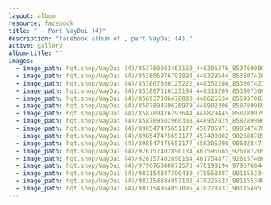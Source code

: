 ```yaml
---
layout: album
resource: facebook
title: " - Part VayDai (4)"
description: "facebook album of , part VayDai (4)."
active: gallery
album-title: ""
images:
  - image_path: hqt.shop/VayDai (4)/853760983463160_448306276_853760980129827_7560699889364788059_n.jpg
  - image_path: hqt.shop/VayDai (4)/853806976791894_448329544_853807416791850_6879807867545990343_n.jpg
  - image_path: hqt.shop/VayDai (4)/853807030125222_448352286_853807423458516_3496140892303555132_n.jpg
  - image_path: hqt.shop/VayDai (4)/853807310125194_448315269_853807306791861_5688106107076473489_n.jpg
  - image_path: hqt.shop/VayDai (4)/856937086478883_448626534_856937083145550_3077645067174598729_n.jpg
  - image_path: hqt.shop/VayDai (4)/858789459626979_448902306_858789969626928_2032830406508677267_n.jpg
  - image_path: hqt.shop/VayDai (4)/858789476293644_448829445_858789979626927_1330903680232273120_n.jpg
  - image_path: hqt.shop/VayDai (4)/858789502960308_448937925_858789986293593_492123789860079101_n.jpg
  - image_path: hqt.shop/VayDai (4)/898547475651177_456705971_898547478984510_6231104882875601282_n.jpg
  - image_path: hqt.shop/VayDai (4)/898547475651177_457400002_902688785237046_1373011698340795173_n.jpg
  - image_path: hqt.shop/VayDai (4)/898547475651177_458305298_906028471569744_3450458952744457403_n.jpg
  - image_path: hqt.shop/VayDai (4)/926157402890184_461596665_926187209553870_5471766322764953914_n.jpg
  - image_path: hqt.shop/VayDai (4)/926157402890184_461754877_926157406223517_2978244071002115004_n.jpg
  - image_path: hqt.shop/VayDai (4)/979676840871573_470198194_979676844204906_7300925790090569123_n.jpg
  - image_path: hqt.shop/VayDai (4)/981154847390439_470558387_981155334057057_2748399156994214981_n.jpg
  - image_path: hqt.shop/VayDai (4)/981154884057102_470226523_981155340723723_5775492105341065540_n.jpg
  - image_path: hqt.shop/VayDai (4)/981154954057095_470228837_981154957390428_1736305224531546922_n.jpg
---
```

